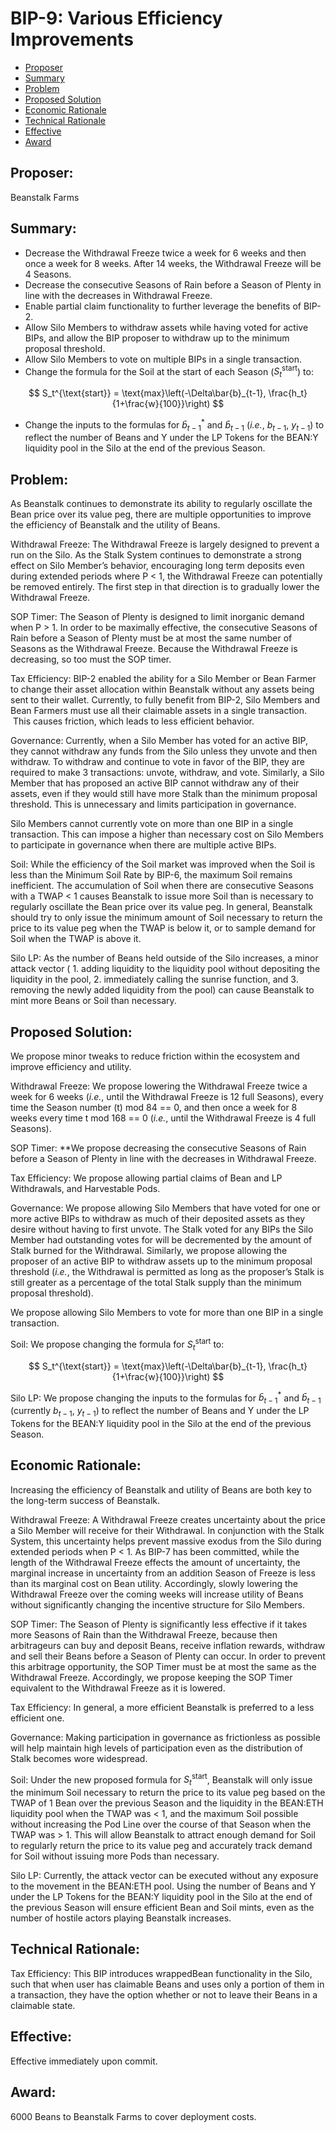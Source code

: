 # BIP-9: Various Efficiency Improvements

- [Proposer](#proposer)
- [Summary](#summary)
- [Problem](#problem)
- [Proposed Solution](#proposed-solution)
- [Economic Rationale](#economic-rationale)
- [Technical Rationale](#technical-rationale)
- [Effective](#effective)
- [Award](#award)

## Proposer:
Beanstalk Farms

## Summary:
- Decrease the Withdrawal Freeze twice a week for 6 weeks and then once a week for 8 weeks. After 14 weeks, the Withdrawal Freeze will be 4 Seasons.
- Decrease the consecutive Seasons of Rain before a Season of Plenty in line with the decreases in Withdrawal Freeze.
- Enable partial claim functionality to further leverage the benefits of BIP-2.
- Allow Silo Members to withdraw assets while having voted for active BIPs, and allow the BIP proposer to withdraw up to the minimum proposal threshold.
- Allow Silo Members to vote on multiple BIPs in a single transaction.
- Change the formula for the Soil at the start of each Season ($S_t^{\text{start}}$) to:

$$
S_t^{\text{start}} = \text{max}\left(-\Delta\bar{b}_{t-1}, \frac{h_t}{1+\frac{w}{100}}\right)
$$

- Change the inputs to the formulas for $\bar{b}_{t-1}^*$ and $\bar{b}_{t-1}$ (*i.e.*, $b_{t-1},\ y_{t-1}$)  to reflect the number of Beans and Y under the LP Tokens for the BEAN:Y liquidity pool in the Silo at the end of the previous Season.

## Problem:
As Beanstalk continues to demonstrate its ability to regularly oscillate the Bean price over its value peg, there are multiple opportunities to improve the efficiency of Beanstalk and the utility of Beans.

Withdrawal Freeze: The Withdrawal Freeze is largely designed to prevent a run on the Silo. As the Stalk System continues to demonstrate a strong effect on Silo Member’s behavior, encouraging long term deposits even during extended periods where P < 1, the Withdrawal Freeze can potentially be removed entirely. The first step in that direction is to gradually lower the Withdrawal Freeze.

SOP Timer: The Season of Plenty is designed to limit inorganic demand when P > 1. In order to be maximally effective, the consecutive Seasons of Rain before a Season of Plenty must be at most the same number of Seasons as the Withdrawal Freeze. Because the Withdrawal Freeze is decreasing, so too must the SOP timer.

Tax Efficiency: BIP-2 enabled the ability for a Silo Member or Bean Farmer to change their asset allocation within Beanstalk without any assets being sent to their wallet. Currently, to fully benefit from BIP-2, Silo Members and Bean Farmers must use all their claimable assets in a single transaction.  This causes friction, which leads to less efficient behavior.

Governance: Currently, when a Silo Member has voted for an active BIP, they cannot withdraw any funds from the Silo unless they unvote and then withdraw. To withdraw and continue to vote in favor of the BIP, they are required to make 3 transactions: unvote, withdraw, and vote. Similarly, a Silo Member that has proposed an active BIP cannot withdraw any of their assets, even if they would still have more Stalk than the minimum proposal threshold. This is unnecessary and limits participation in governance.

Silo Members cannot currently vote on more than one BIP in a single transaction. This can impose a higher than necessary cost on Silo Members to participate in governance when there are multiple active BIPs.

Soil: While the efficiency of the Soil market was improved when the Soil is less than the Minimum Soil Rate by BIP-6, the maximum Soil remains inefficient. The accumulation of Soil when there are consecutive Seasons with a TWAP < 1 causes Beanstalk to issue more Soil than is necessary to regularly oscillate the Bean price over its value peg. In general, Beanstalk should try to only issue the minimum amount of Soil necessary to return the price to its value peg when the TWAP is below it, or to sample demand for Soil when the TWAP is above it.

Silo LP: As the number of Beans held outside of the Silo increases, a minor attack vector ( 1. adding liquidity to the liquidity pool without depositing the liquidity in the pool, 2. immediately calling the sunrise function, and 3. removing the newly added liquidity from the pool) can cause Beanstalk to mint more Beans or Soil than necessary.

## Proposed Solution:
We propose minor tweaks to reduce friction within the ecosystem and improve efficiency and utility.

Withdrawal Freeze: We propose lowering the Withdrawal Freeze twice a week for 6 weeks (*i.e.*, until the Withdrawal Freeze is 12 full Seasons), every time the Season number (t) mod 84 == 0, and then once a week for 8 weeks every time t mod 168 == 0 (*i.e.*, until the Withdrawal Freeze is 4 full Seasons).

SOP Timer: **We propose decreasing the consecutive Seasons of Rain before a Season of Plenty in line with the decreases in Withdrawal Freeze.

Tax Efficiency: We propose allowing partial claims of Bean and LP Withdrawals, and Harvestable Pods.

Governance: We propose allowing Silo Members that have voted for one or more active BIPs to withdraw as much of their deposited assets as they desire without having to first unvote. The Stalk voted for any BIPs the Silo Member had outstanding votes for will be decremented by the amount of Stalk burned for the Withdrawal. Similarly, we propose allowing the proposer of an active BIP to withdraw assets up to the minimum proposal threshold (*i.e.*, the Withdrawal is permitted as long as the proposer’s Stalk is still greater as a percentage of the total Stalk supply than the minimum proposal threshold).

We propose allowing Silo Members to vote for more than one BIP in a single transaction.

Soil: We propose changing the formula for $S_t^{\text{start}}$ to:

$$
S_t^{\text{start}} = \text{max}\left(-\Delta\bar{b}_{t-1}, \frac{h_t}{1+\frac{w}{100}}\right)
$$

Silo LP: We propose changing the inputs to the formulas for $\bar{b}_{t-1}^*$ and $\bar{b}_{t-1}$ (currently $b_{t-1},\ y_{t-1}$)  to reflect the number of Beans and Y under the LP Tokens for the BEAN:Y liquidity pool in the Silo at the end of the previous Season.

## Economic Rationale:
Increasing the efficiency of Beanstalk and utility of Beans are both key to the long-term success of Beanstalk.

Withdrawal Freeze: A Withdrawal Freeze creates uncertainty about the price a Silo Member will receive for their Withdrawal. In conjunction with the Stalk System, this uncertainty helps prevent massive exodus from the Silo during extended periods when P < 1. As BIP-7 has been committed, while the length of the Withdrawal Freeze effects the amount of uncertainty, the marginal increase in uncertainty from an addition Season of Freeze is less than its marginal cost on Bean utility. Accordingly, slowly lowering the Withdrawal Freeze over the coming weeks will increase utility of Beans without significantly changing the incentive structure for Silo Members.

SOP Timer: The Season of Plenty is significantly less effective if it takes more Seasons of Rain than the Withdrawal Freeze, because then arbitrageurs can buy and deposit Beans, receive inflation rewards, withdraw and sell their Beans before a Season of Plenty can occur. In order to prevent this arbitrage opportunity, the SOP Timer must be at most the same as the Withdrawal Freeze. Accordingly, we propose keeping the SOP Timer equivalent to the Withdrawal Freeze as it is lowered.

Tax Efficiency: In general, a more efficient Beanstalk is preferred to a less efficient one. 

Governance: Making participation in governance as frictionless as possible will help maintain high levels of participation even as the distribution of Stalk becomes wore widespread.

Soil: Under the new proposed formula for $S_t^{\text{start}}$, Beanstalk will only issue the minimum Soil necessary to return the price to its value peg based on the TWAP of 1 Bean over the previous Season and the liquidity in the BEAN:ETH liquidity pool when the TWAP was < 1, and the maximum Soil possible without increasing the Pod Line over the course of that Season when the TWAP was > 1. This will allow Beanstalk to attract enough demand for Soil to regularly return the price to its value peg and accurately track demand for Soil without issuing more Pods than necessary. 

Silo LP: Currently, the attack vector can be executed without any exposure to the movement in the BEAN:ETH pool. Using the number of Beans and Y under the LP Tokens for the BEAN:Y liquidity pool in the Silo at the end of the previous Season will ensure efficient Bean and Soil mints, even as the number of hostile actors playing Beanstalk increases.

## Technical Rationale:
Tax Efficiency: This BIP introduces wrappedBean functionality in the Silo, such that when user has claimable Beans and uses only a portion of them in a transaction, they have the option whether or not to leave their Beans in a claimable state. 

## Effective:
Effective immediately upon commit.

## Award:
6000 Beans to Beanstalk Farms to cover deployment costs.

